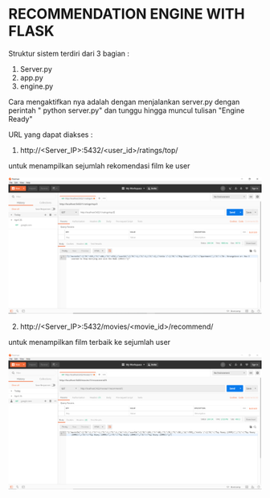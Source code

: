  # RECOMMENDATION ENGINE WITH FLASK

Struktur sistem terdiri dari 3 bagian :

1. Server.py
2. app.py
3. engine.py

Cara mengaktifkan nya adalah dengan menjalankan server.py dengan perintah " python server.py" dan tunggu hingga muncul tulisan "Engine Ready"

URL yang dapat diakses :

1. http://<Server_IP>:5432/<user_id>/ratings/top/

untuk menampilkan sejumlah rekomendasi film ke user

![cluster](img/2.png)

2. http://<Server_IP>:5432/movies/<movie_id>/recommend/

untuk menampilkan film terbaik ke sejumlah user

![cluster](img/1.png)
